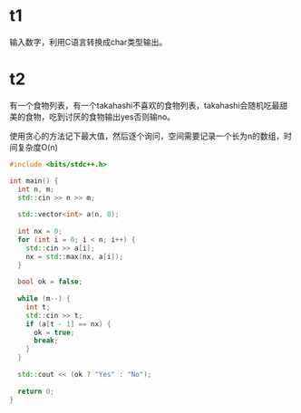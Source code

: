 # t1

输入数字，利用C语言转换成char类型输出。

# t2

有一个食物列表，有一个takahashi不喜欢的食物列表，takahashi会随机吃最甜美的食物，吃到讨厌的食物输出yes否则输no。

使用贪心的方法记下最大值，然后逐个询问，空间需要记录一个长为n的数组，时间复杂度O(n)

```c++
#include <bits/stdc++.h>

int main() {
  int n, m;
  std::cin >> n >> m;
  
  std::vector<int> a(n, 0);
  
  int nx = 0;
  for (int i = 0; i < n; i++) {
    std::cin >> a[i];
    nx = std::max(nx, a[i]);
  }
  
  bool ok = false;
  
  while (m--) {
    int t;
    std::cin >> t;
    if (a[t - 1] == nx) {
      ok = true;
      break;
    }
  }
    
  std::cout << (ok ? "Yes" : "No");
    
  return 0;
}
```
